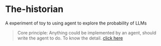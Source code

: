# The-historian
A experiment of toy to using agent to explore the probability of LLMs

> Core principle:
> Anything could be implemented by an agent, should write the agent to do.
> To know the detail. [click here](https://github.com/Archkon/Historian/blob/main/Prototype.md)
